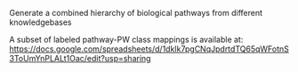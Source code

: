 Generate a combined hierarchy of biological pathways from different knowledgebases

A subset of labeled pathway-PW class mappings is available at:
<https://docs.google.com/spreadsheets/d/1dkIk7pgCNqJpdrtdTQ65qWFotnS3ToUmYnPLALt1Oac/edit?usp=sharing>



